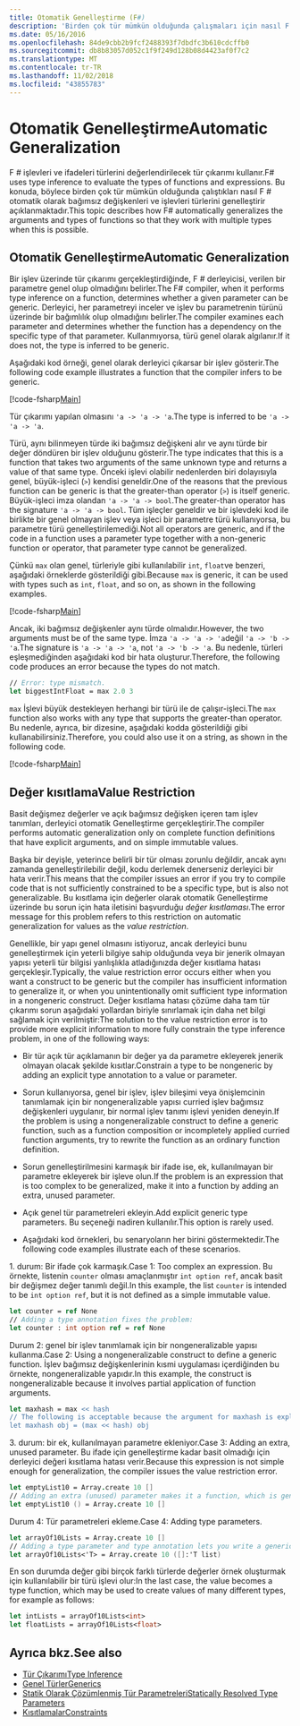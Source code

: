 ```yaml
---
title: Otomatik Genelleştirme (F#)
description: 'Birden çok tür mümkün olduğunda çalışmaları için nasıl F # otomatik olarak bağımsız değişkenleri ve işlevleri türlerini genelleştirir öğrenin.'
ms.date: 05/16/2016
ms.openlocfilehash: 84de9cbb2b9fcf2488393f7dbdfc3b610cdcffb0
ms.sourcegitcommit: db8b83057d052c1f9f249d128b08d4423af0f7c2
ms.translationtype: MT
ms.contentlocale: tr-TR
ms.lasthandoff: 11/02/2018
ms.locfileid: "43855783"
---
```

# <a name="automatic-generalization"></a><span data-ttu-id="8e7d4-103">Otomatik Genelleştirme</span><span class="sxs-lookup"><span data-stu-id="8e7d4-103">Automatic Generalization</span></span>

<span data-ttu-id="8e7d4-104">F # işlevleri ve ifadeleri türlerini değerlendirilecek tür çıkarımı kullanır.</span><span class="sxs-lookup"><span data-stu-id="8e7d4-104">F# uses type inference to evaluate the types of functions and expressions.</span></span> <span data-ttu-id="8e7d4-105">Bu konuda, böylece birden çok tür mümkün olduğunda çalıştıkları nasıl F # otomatik olarak bağımsız değişkenleri ve işlevleri türlerini genelleştirir açıklanmaktadır.</span><span class="sxs-lookup"><span data-stu-id="8e7d4-105">This topic describes how F# automatically generalizes the arguments and types of functions so that they work with multiple types when this is possible.</span></span>

## <a name="automatic-generalization"></a><span data-ttu-id="8e7d4-106">Otomatik Genelleştirme</span><span class="sxs-lookup"><span data-stu-id="8e7d4-106">Automatic Generalization</span></span>

<span data-ttu-id="8e7d4-107">Bir işlev üzerinde tür çıkarımı gerçekleştirdiğinde, F # derleyicisi, verilen bir parametre genel olup olmadığını belirler.</span><span class="sxs-lookup"><span data-stu-id="8e7d4-107">The F# compiler, when it performs type inference on a function, determines whether a given parameter can be generic.</span></span> <span data-ttu-id="8e7d4-108">Derleyici, her parametreyi inceler ve işlev bu parametrenin türünü üzerinde bir bağımlılık olup olmadığını belirler.</span><span class="sxs-lookup"><span data-stu-id="8e7d4-108">The compiler examines each parameter and determines whether the function has a dependency on the specific type of that parameter.</span></span> <span data-ttu-id="8e7d4-109">Kullanmıyorsa, türü genel olarak algılanır.</span><span class="sxs-lookup"><span data-stu-id="8e7d4-109">If it does not, the type is inferred to be generic.</span></span>

<span data-ttu-id="8e7d4-110">Aşağıdaki kod örneği, genel olarak derleyici çıkarsar bir işlev gösterir.</span><span class="sxs-lookup"><span data-stu-id="8e7d4-110">The following code example illustrates a function that the compiler infers to be generic.</span></span>

[!code-fsharp[Main](../../../../samples/snippets/fsharp/lang-ref-3/snippet101.fs)]

<span data-ttu-id="8e7d4-111">Tür çıkarımı yapılan olmasını `'a -> 'a -> 'a`.</span><span class="sxs-lookup"><span data-stu-id="8e7d4-111">The type is inferred to be `'a -> 'a -> 'a`.</span></span>

<span data-ttu-id="8e7d4-112">Türü, aynı bilinmeyen türde iki bağımsız değişkeni alır ve aynı türde bir değer döndüren bir işlev olduğunu gösterir.</span><span class="sxs-lookup"><span data-stu-id="8e7d4-112">The type indicates that this is a function that takes two arguments of the same unknown type and returns a value of that same type.</span></span> <span data-ttu-id="8e7d4-113">Önceki işlevi olabilir nedenlerden biri dolayısıyla genel, büyük-işleci (`>`) kendisi geneldir.</span><span class="sxs-lookup"><span data-stu-id="8e7d4-113">One of the reasons that the previous function can be generic is that the greater-than operator (`>`) is itself generic.</span></span> <span data-ttu-id="8e7d4-114">Büyük-işleci imza olandan `'a -> 'a -> bool`.</span><span class="sxs-lookup"><span data-stu-id="8e7d4-114">The greater-than operator has the signature `'a -> 'a -> bool`.</span></span> <span data-ttu-id="8e7d4-115">Tüm işleçler geneldir ve bir işlevdeki kod ile birlikte bir genel olmayan işlev veya işleci bir parametre türü kullanıyorsa, bu parametre türü genelleştirilemediği.</span><span class="sxs-lookup"><span data-stu-id="8e7d4-115">Not all operators are generic, and if the code in a function uses a parameter type together with a non-generic function or operator, that parameter type cannot be generalized.</span></span>

<span data-ttu-id="8e7d4-116">Çünkü `max` olan genel, türleriyle gibi kullanılabilir `int`, `float`ve benzeri, aşağıdaki örneklerde gösterildiği gibi.</span><span class="sxs-lookup"><span data-stu-id="8e7d4-116">Because `max` is generic, it can be used with types such as `int`, `float`, and so on, as shown in the following examples.</span></span>

[!code-fsharp[Main](../../../../samples/snippets/fsharp/lang-ref-3/snippet102.fs)]

<span data-ttu-id="8e7d4-117">Ancak, iki bağımsız değişkenler aynı türde olmalıdır.</span><span class="sxs-lookup"><span data-stu-id="8e7d4-117">However, the two arguments must be of the same type.</span></span> <span data-ttu-id="8e7d4-118">İmza `'a -> 'a -> 'a`değil `'a -> 'b -> 'a`.</span><span class="sxs-lookup"><span data-stu-id="8e7d4-118">The signature is `'a -> 'a -> 'a`, not `'a -> 'b -> 'a`.</span></span> <span data-ttu-id="8e7d4-119">Bu nedenle, türleri eşleşmediğinden aşağıdaki kod bir hata oluşturur.</span><span class="sxs-lookup"><span data-stu-id="8e7d4-119">Therefore, the following code produces an error because the types do not match.</span></span>

```fsharp
// Error: type mismatch.
let biggestIntFloat = max 2.0 3
```

<span data-ttu-id="8e7d4-120">`max` İşlevi büyük destekleyen herhangi bir türü ile de çalışır-işleci.</span><span class="sxs-lookup"><span data-stu-id="8e7d4-120">The `max` function also works with any type that supports the greater-than operator.</span></span> <span data-ttu-id="8e7d4-121">Bu nedenle, ayrıca, bir dizesine, aşağıdaki kodda gösterildiği gibi kullanabilirsiniz.</span><span class="sxs-lookup"><span data-stu-id="8e7d4-121">Therefore, you could also use it on a string, as shown in the following code.</span></span>

[!code-fsharp[Main](../../../../samples/snippets/fsharp/lang-ref-3/snippet104.fs)]

## <a name="value-restriction"></a><span data-ttu-id="8e7d4-122">Değer kısıtlama</span><span class="sxs-lookup"><span data-stu-id="8e7d4-122">Value Restriction</span></span>

<span data-ttu-id="8e7d4-123">Basit değişmez değerler ve açık bağımsız değişken içeren tam işlev tanımları, derleyici otomatik Genelleştirme gerçekleştirir.</span><span class="sxs-lookup"><span data-stu-id="8e7d4-123">The compiler performs automatic generalization only on complete function definitions that have explicit arguments, and on simple immutable values.</span></span>

<span data-ttu-id="8e7d4-124">Başka bir deyişle, yeterince belirli bir tür olması zorunlu değildir, ancak aynı zamanda genelleştirilebilir değil, kodu derlemek denerseniz derleyici bir hata verir.</span><span class="sxs-lookup"><span data-stu-id="8e7d4-124">This means that the compiler issues an error if you try to compile code that is not sufficiently constrained to be a specific type, but is also not generalizable.</span></span> <span data-ttu-id="8e7d4-125">Bu kısıtlama için değerler olarak otomatik Genelleştirme üzerinde bu sorun için hata iletisini başvurduğu *değer kısıtlaması*.</span><span class="sxs-lookup"><span data-stu-id="8e7d4-125">The error message for this problem refers to this restriction on automatic generalization for values as the *value restriction*.</span></span>

<span data-ttu-id="8e7d4-126">Genellikle, bir yapı genel olmasını istiyoruz, ancak derleyici bunu genelleştirmek için yeterli bilgiye sahip olduğunda veya bir jenerik olmayan yapısı yeterli tür bilgisi yanlışlıkla atladığınızda değer kısıtlama hatası gerçekleşir.</span><span class="sxs-lookup"><span data-stu-id="8e7d4-126">Typically, the value restriction error occurs either when you want a construct to be generic but the compiler has insufficient information to generalize it, or when you unintentionally omit sufficient type information in a nongeneric construct.</span></span> <span data-ttu-id="8e7d4-127">Değer kısıtlama hatası çözüme daha tam tür çıkarımı sorun aşağıdaki yollardan biriyle sınırlamak için daha net bilgi sağlamak için verilmiştir:</span><span class="sxs-lookup"><span data-stu-id="8e7d4-127">The solution to the value restriction error is to provide more explicit information to more fully constrain the type inference problem, in one of the following ways:</span></span>

- <span data-ttu-id="8e7d4-128">Bir tür açık tür açıklamanın bir değer ya da parametre ekleyerek jenerik olmayan olacak şekilde kısıtlar.</span><span class="sxs-lookup"><span data-stu-id="8e7d4-128">Constrain a type to be nongeneric by adding an explicit type annotation to a value or parameter.</span></span>

- <span data-ttu-id="8e7d4-129">Sorun kullanıyorsa, genel bir işlev, işlev bileşimi veya önişlemcinin tanımlamak için bir nongeneralizable yapısı curried işlev bağımsız değişkenleri uygulanır, bir normal işlev tanımı işlevi yeniden deneyin.</span><span class="sxs-lookup"><span data-stu-id="8e7d4-129">If the problem is using a nongeneralizable construct to define a generic function, such as a function composition or incompletely applied curried function arguments, try to rewrite the function as an ordinary function definition.</span></span>

- <span data-ttu-id="8e7d4-130">Sorun genelleştirilmesini karmaşık bir ifade ise, ek, kullanılmayan bir parametre ekleyerek bir işleve olun.</span><span class="sxs-lookup"><span data-stu-id="8e7d4-130">If the problem is an expression that is too complex to be generalized, make it into a function by adding an extra, unused parameter.</span></span>

- <span data-ttu-id="8e7d4-131">Açık genel tür parametreleri ekleyin.</span><span class="sxs-lookup"><span data-stu-id="8e7d4-131">Add explicit generic type parameters.</span></span> <span data-ttu-id="8e7d4-132">Bu seçeneği nadiren kullanılır.</span><span class="sxs-lookup"><span data-stu-id="8e7d4-132">This option is rarely used.</span></span>

- <span data-ttu-id="8e7d4-133">Aşağıdaki kod örnekleri, bu senaryoların her birini göstermektedir.</span><span class="sxs-lookup"><span data-stu-id="8e7d4-133">The following code examples illustrate each of these scenarios.</span></span>

<span data-ttu-id="8e7d4-134">1. durum: Bir ifade çok karmaşık.</span><span class="sxs-lookup"><span data-stu-id="8e7d4-134">Case 1: Too complex an expression.</span></span> <span data-ttu-id="8e7d4-135">Bu örnekte, listenin `counter` olması amaçlanmıştır `int option ref`, ancak basit bir değişmez değer tanımlı değil.</span><span class="sxs-lookup"><span data-stu-id="8e7d4-135">In this example, the list `counter` is intended to be `int option ref`, but it is not defined as a simple immutable value.</span></span>

```fsharp
let counter = ref None
// Adding a type annotation fixes the problem:
let counter : int option ref = ref None
```

<span data-ttu-id="8e7d4-136">Durum 2: genel bir işlev tanımlamak için bir nongeneralizable yapısı kullanma.</span><span class="sxs-lookup"><span data-stu-id="8e7d4-136">Case 2: Using a nongeneralizable construct to define a generic function.</span></span> <span data-ttu-id="8e7d4-137">İşlev bağımsız değişkenlerinin kısmi uygulaması içerdiğinden bu örnekte, nongeneralizable yapıdır.</span><span class="sxs-lookup"><span data-stu-id="8e7d4-137">In this example, the construct is nongeneralizable because it involves partial application of function arguments.</span></span>

```fsharp
let maxhash = max << hash
// The following is acceptable because the argument for maxhash is explicit:
let maxhash obj = (max << hash) obj
```

<span data-ttu-id="8e7d4-138">3. durum: bir ek, kullanılmayan parametre ekleniyor.</span><span class="sxs-lookup"><span data-stu-id="8e7d4-138">Case 3: Adding an extra, unused parameter.</span></span> <span data-ttu-id="8e7d4-139">Bu ifade için genelleştirme kadar basit olmadığı için derleyici değeri kısıtlama hatası verir.</span><span class="sxs-lookup"><span data-stu-id="8e7d4-139">Because this expression is not simple enough for generalization, the compiler issues the value restriction error.</span></span>

```fsharp
let emptyList10 = Array.create 10 []
// Adding an extra (unused) parameter makes it a function, which is generalizable.
let emptyList10 () = Array.create 10 []
```

<span data-ttu-id="8e7d4-140">Durum 4: Tür parametreleri ekleme.</span><span class="sxs-lookup"><span data-stu-id="8e7d4-140">Case 4: Adding type parameters.</span></span>

```fsharp
let arrayOf10Lists = Array.create 10 []
// Adding a type parameter and type annotation lets you write a generic value.
let arrayOf10Lists<'T> = Array.create 10 ([]:'T list)
```

<span data-ttu-id="8e7d4-141">En son durumda değer gibi birçok farklı türlerde değerler örnek oluşturmak için kullanılabilir bir türü işlevi olur:</span><span class="sxs-lookup"><span data-stu-id="8e7d4-141">In the last case, the value becomes a type function, which may be used to create values of many different types, for example as follows:</span></span>

```fsharp
let intLists = arrayOf10Lists<int>
let floatLists = arrayOf10Lists<float>
```

## <a name="see-also"></a><span data-ttu-id="8e7d4-142">Ayrıca bkz.</span><span class="sxs-lookup"><span data-stu-id="8e7d4-142">See also</span></span>

- [<span data-ttu-id="8e7d4-143">Tür Çıkarımı</span><span class="sxs-lookup"><span data-stu-id="8e7d4-143">Type Inference</span></span>](../type-inference.md)
- [<span data-ttu-id="8e7d4-144">Genel Türler</span><span class="sxs-lookup"><span data-stu-id="8e7d4-144">Generics</span></span>](index.md)
- [<span data-ttu-id="8e7d4-145">Statik Olarak Çözümlenmiş Tür Parametreleri</span><span class="sxs-lookup"><span data-stu-id="8e7d4-145">Statically Resolved Type Parameters</span></span>](statically-resolved-type-parameters.md)
- [<span data-ttu-id="8e7d4-146">Kısıtlamalar</span><span class="sxs-lookup"><span data-stu-id="8e7d4-146">Constraints</span></span>](constraints.md)
